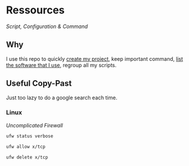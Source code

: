 # Ressources

*Script, Configuration &amp; Command*

## Why

I use this repo to quickly [create my project](./github/README.md), keep important command, [list the software that I use](../Ressources.md), regroup all my scripts.

## Useful Copy-Past

Just too lazy to do a google search each time.

### Linux

*Uncomplicated Firewall*

```bash
ufw status verbose

ufw allow x/tcp

ufw delete x/tcp
```

